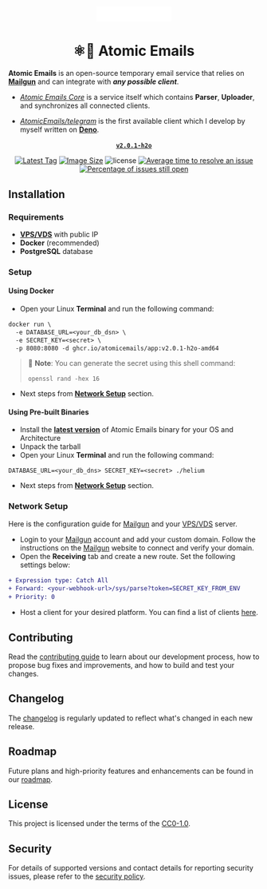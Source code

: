 <p align="center">
  <a href="https://www.decline.live/" rel="noopener" target="_blank"><img width="150" src="/docs/public/logo.svg" alt="Atomic Emails Logo"></a>
</p>

<h1 align="center">⚛️📧 Atomic Emails</h1>

**Atomic Emails** is an open-source temporary email service that relies on [**Mailgun**](https://mailgun.com) and can integrate with _**any possible client**_.

- [_Atomic Emails Core_](https://github.com/AtomicEmails/AtomicEmails/) is a service itself which contains **Parser**, **Uploader**, and synchronizes all connected clients.

- [_AtomicEmails/telegram_](https://github.com/AtomicEmails/telegram/) is the first available client which I develop by myself written on [**Deno**](https://deno.land).

<div align="center">

**[`v2.0.1-h2o`](https://github.com/AtomicEmails/AtomicEmails/releases/latest/)**

[![Latest Tag](https://ghcr-badge.egpl.dev/AtomicEmails/app/latest_tag?color=red&label=latest)](https://ghrc.io/AtomicEmails/app "Latest Tag")
[![Image Size](https://ghcr-badge.egpl.dev/AtomicEmails/app/size)](https://ghrc.io/AtomicEmails/app "Image Size")
![license](https://img.shields.io/github/license/AtomicEmails/AtomicEmails)
[![Average time to resolve an issue](https://isitmaintained.com/badge/resolution/AtomicEmails/AtomicEmails.svg)](https://isitmaintained.com/project/AtomicEmails/AtomicEmails 'Average time to resolve an issue')
[![Percentage of issues still open](http://isitmaintained.com/badge/open/AtomicEmails/AtomicEmails.svg)](http://isitmaintained.com/project/AtomicEmails/AtomicEmails "Percentage of issues still open")

</div>

## Installation

### Requirements

* [**VPS/VDS**](https://hetzner.com) with public IP
* **Docker** (recommended)
* **PostgreSQL** database

### Setup

#### Using Docker

* Open your Linux **Terminal** and run the following command:
```shell
docker run \
  -e DATABASE_URL=<your_db_dsn> \
  -e SECRET_KEY=<secret> \
  -p 8080:8080 -d ghcr.io/atomicemails/app:v2.0.1-h2o-amd64 
```
> 📝 **Note**: You can generate the secret using this shell command:
> ```shell
> openssl rand -hex 16
> ```
* Next steps from [**Network Setup**](#network-setup) section.

#### Using Pre-built Binaries
  
* Install the [**latest version**](https://github.com/AtomicEmails/AtomicEmails/releases/latest) of Atomic Emails binary for your OS and Architecture
* Unpack the tarball
* Open your Linux **Terminal** and run the following command:
```shell
DATABASE_URL=<your_db_dns> SECRET_KEY=<secret> ./helium
```
* Next steps from [**Network Setup**](#network-setup) section.


### Network Setup

Here is the configuration guide for [Mailgun](https://mailgun.com) and your [VPS/VDS](https://hetzner.com) server.

- Login to your [Mailgun](https://mailgun.com) account and add your custom domain.
  Follow the instructions on the [Mailgun](https://mailgun.com) website to connect and verify your domain.
- Open the **Receiving** tab and create a new route. Set the following settings below:

```diff
+ Expression type: Catch All
+ Forward: <your-webhook-url>/sys/parse?token=SECRET_KEY_FROM_ENV
+ Priority: 0
```

- Host a client for your desired platform. You can find a list of clients
  [here](https://github.com/AtomicEmails/clients).

## Contributing

Read the [contributing guide](/CONTRIBUTING.md) to learn about our development process,
how to propose bug fixes and improvements,
and how to build and test your changes.

## Changelog

The [changelog](https://github.com/AtomicEmails/AtomicEmails/releases) is regularly updated
to reflect what's changed in each new release.

## Roadmap

Future plans and high-priority features and enhancements can be found in our [roadmap](https://github.com/orgs/AtomicEmails/projects/1).

## License

This project is licensed under the terms of the
[CC0-1.0](/LICENSE.md).

## Security

For details of supported versions and contact details for reporting security issues,
please refer to the [security policy](https://github.com/AtomicEmails/AtomicEmails/security/policy).
